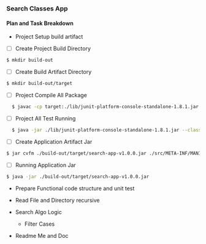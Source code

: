 ### Search Classes App 




#### Plan and Task Breakdown

- Project Setup build artifact
- [ ] Create Project Build Directory  
``` bash
$ mkdir build-out
```
- [ ] Create Build Artifact Directory
``` bash
$ mkdir build-out/target
```
- [ ] Project Compile All Package
``` bash
  $ javac -cp target:./lib/junit-platform-console-standalone-1.8.1.jar  ./src/com/mikaelslab/*.java -d ./build-out/
```
- [ ] Project All Test Running 
``` bash
  $ java -jar ./lib/junit-platform-console-standalone-1.8.1.jar --class-path build-out  --scan-class-path
``` 
- [ ] Create Application Artifact Jar
``` bash
$ jar cvfm ./build-out/target/search-app-v1.0.0.jar ./src/META-INF/MANIFEST.MF -C ./build-out/ .
```
- [ ] Running Application Jar 
``` bash
$ java -jar ./build-out/target/search-app-v1.0.0.jar
```


- Prepare Functional code structure and unit test   

- Read File and Directory recursive 

- Search Algo Logic 
   - Filter Cases  

- Readme Me and Doc